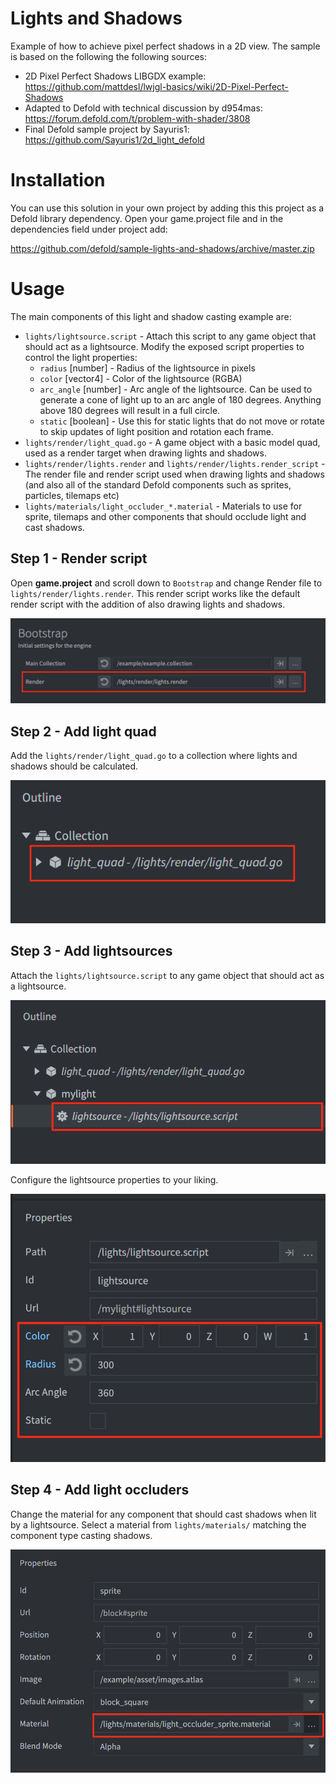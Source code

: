 # Lights and Shadows
Example of how to achieve pixel perfect shadows in a 2D view. The sample is based on the following the following sources:

* 2D Pixel Perfect Shadows LIBGDX example: https://github.com/mattdesl/lwjgl-basics/wiki/2D-Pixel-Perfect-Shadows
* Adapted to Defold with technical discussion by d954mas: https://forum.defold.com/t/problem-with-shader/3808
* Final Defold sample project by Sayuris1: https://github.com/Sayuris1/2d_light_defold


# Installation
You can use this solution in your own project by adding this this project as a Defold library dependency. Open your game.project file and in the dependencies field under project add:

https://github.com/defold/sample-lights-and-shadows/archive/master.zip


# Usage
The main components of this light and shadow casting example are:

* `lights/lightsource.script` - Attach this script to any game object that should act as a lightsource. Modify the exposed script properties to control the light properties:
   * `radius` [number] - Radius of the lightsource in pixels
   * `color` [vector4] - Color of the lightsource (RGBA)
   * `arc_angle` [number] - Arc angle of the lightsource. Can be used to generate a cone of light up to an arc angle of 180 degrees. Anything above 180 degrees will result in a full circle.
   * `static` [boolean] - Use this for static lights that do not move or rotate to skip updates of light position and rotation each frame.
* `lights/render/light_quad.go` - A game object with a basic model quad, used as a render target when drawing lights and shadows.
* `lights/render/lights.render` and `lights/render/lights.render_script` - The render file and render script used when drawing lights and shadows (and also all of the standard Defold components such as sprites, particles, tilemaps etc)
* `lights/materials/light_occluder_*.material` - Materials to use for sprite, tilemaps and other components that should occlude light and cast shadows.


## Step 1 - Render script
Open **game.project** and scroll down to `Bootstrap` and change Render file to `lights/render/lights.render`. This render script works like the default render script with the addition of also drawing lights and shadows.

![](/docs/add_render_file_to_bootstrap.png)


## Step 2 - Add light quad
Add the `lights/render/light_quad.go` to a collection where lights and shadows should be calculated.

![](/docs/add_light_quad.png)


## Step 3 - Add lightsources
Attach the `lights/lightsource.script` to any game object that should act as a lightsource.

![](/docs/add_lightsource.png)

Configure the lightsource properties to your liking.

![](/docs/configure_lightsource.png)


## Step 4 - Add light occluders
Change the material for any component that should cast shadows when lit by a lightsource. Select a material from `lights/materials/` matching the component type casting shadows.

![](/docs/configure_light_occluder.png)
